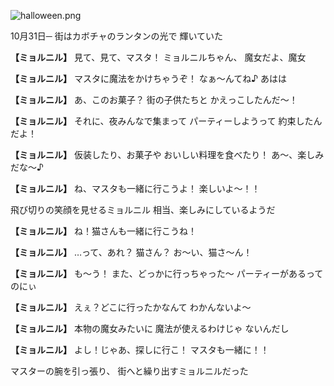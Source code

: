 
![halloween.png](../images/backgrounds/halloween.png)

10月31日─
街はカボチャのランタンの光で
輝いていた

**【ミョルニル】**
見て、見て、マスタ！
ミョルニルちゃん、
魔女だよ、魔女

**【ミョルニル】**
マスタに魔法をかけちゃうぞ！
なぁ〜んてね♪
あはは

**【ミョルニル】**
あ、このお菓子？
街の子供たちと
かえっこしたんだ〜！

**【ミョルニル】**
それに、夜みんなで集まって
パーティーしようって
約束したんだよ！

**【ミョルニル】**
仮装したり、お菓子や
おいしい料理を食べたり！
あ〜、楽しみだな〜♪

**【ミョルニル】**
ね、マスタも一緒に行こうよ！
楽しいよ〜！！

飛び切りの笑顔を見せるミョルニル
相当、楽しみにしているようだ

**【ミョルニル】**
ね！猫さんも一緒に行こうね！

**【ミョルニル】**
…って、あれ？
猫さん？
お〜い、猫さ〜ん！

**【ミョルニル】**
も〜う！
また、どっかに行っちゃった〜
パーティーがあるってのにぃ

**【ミョルニル】**
えぇ？どこに行ったかなんて
わかんないよ〜

**【ミョルニル】**
本物の魔女みたいに
魔法が使えるわけじゃ
ないんだし

**【ミョルニル】**
よし！じゃあ、探しに行こ！
マスタも一緒に！！

マスターの腕を引っ張り、
街へと繰り出すミョルニルだった